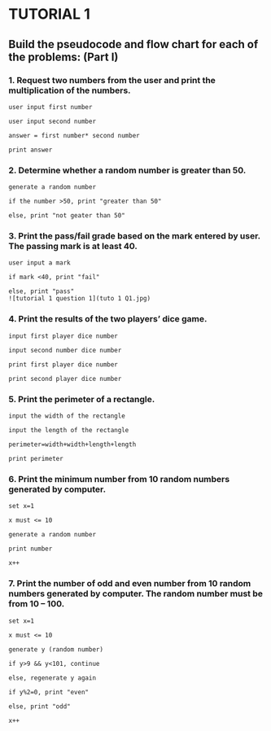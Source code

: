 # TUTORIAL 1

## Build the pseudocode and flow chart for each of the problems: (Part I)

### 1. Request two numbers from the user and print the multiplication of the numbers.
>>
```
user input first number

user input second number

answer = first number* second number

print answer
```
### 2. Determine whether a random number is greater than 50.
>>
```
generate a random number

if the number >50, print "greater than 50"

else, print "not geater than 50"
```
### 3. Print the pass/fail grade based on the mark entered by user. The passing mark is at least 40.
>>
```
user input a mark

if mark <40, print "fail"

else, print "pass"
![tutorial 1 question 1](tuto 1 Q1.jpg)
```
### 4. Print the results of the two players’ dice game.
>>
```
input first player dice number

input second number dice number

print first player dice number

print second player dice number
```
### 5. Print the perimeter of a rectangle.
>>
```
input the width of the rectangle

input the length of the rectangle

perimeter=width+width+length+length

print perimeter
```
### 6. Print the minimum number from 10 random numbers generated by computer.
>>
```
set x=1

x must <= 10

generate a random number

print number

x++
```
### 7. Print the number of odd and even number from 10 random numbers generated by computer. The random number must be from 10 – 100.
>>
```
set x=1

x must <= 10

generate y (random number)

if y>9 && y<101, continue

else, regenerate y again

if y%2=0, print "even"

else, print "odd"

x++
```
